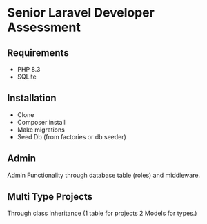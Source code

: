 # Senior Laravel Developer Assessment

## Requirements
* PHP 8.3
* SQLite

## Installation
* Clone
* Composer install
* Make migrations
* Seed Db (from factories or db seeder)

## Admin
Admin Functionality through database table (roles) and middleware.

## Multi Type Projects
Through class inheritance (1 table for projects 2 Models for types.)
